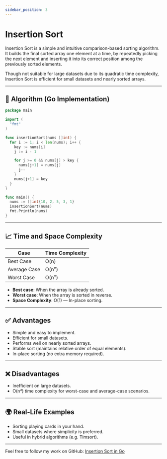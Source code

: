 ```yaml
---
sidebar_position: 3
---
```


# Insertion Sort

Insertion Sort is a simple and intuitive comparison-based sorting algorithm. It builds the final sorted array one element at a time, by repeatedly picking the next element and inserting it into its correct position among the previously sorted elements.

Though not suitable for large datasets due to its quadratic time complexity, Insertion Sort is efficient for small datasets and nearly sorted arrays.

---

## 🧠 Algorithm (Go Implementation)

```go
package main

import (
  "fmt"
)

func insertionSort(nums []int) {
  for i := 1; i < len(nums); i++ {
    key := nums[i]
    j := i - 1

    for j >= 0 && nums[j] > key {
      nums[j+1] = nums[j]
      j--
    }
    nums[j+1] = key
  }
}

func main() {
  nums := []int{10, 2, 5, 3, 1}
  insertionSort(nums)
  fmt.Println(nums)
}
````

---

## 📈 Time and Space Complexity

| Case         | Time Complexity |
| ------------ | --------------- |
| Best Case    | O(n)            |
| Average Case | O(n²)           |
| Worst Case   | O(n²)           |

* **Best case**: When the array is already sorted.
* **Worst case**: When the array is sorted in reverse.
* **Space Complexity**: O(1) — In-place sorting.

---

## ✅ Advantages

* Simple and easy to implement.
* Efficient for small datasets.
* Performs well on nearly sorted arrays.
* Stable sort (maintains relative order of equal elements).
* In-place sorting (no extra memory required).

---

## ❌ Disadvantages

* Inefficient on large datasets.
* O(n²) time complexity for worst-case and average-case scenarios.

---

## 🌍 Real-Life Examples

* Sorting playing cards in your hand.
* Small datasets where simplicity is preferred.
* Useful in hybrid algorithms (e.g. Timsort).

---

Feel free to follow my work on GitHub: [Insertion Sort in Go](https://github.com/shekhar-patil/data_structure_and_algorithms/blob/main/sorting_algorithms/insertion_sort.go)




